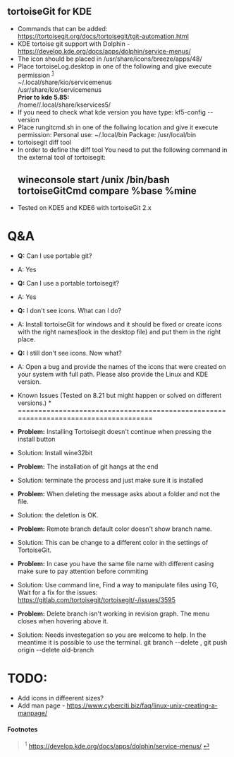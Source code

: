 tortoiseGit for KDE
--------------------
* Commands that can be added: https://tortoisegit.org/docs/tortoisegit/tgit-automation.html
* KDE tortoise git support with Dolphin - https://develop.kde.org/docs/apps/dolphin/service-menus/
* The icon should be placed in /usr/share/icons/breeze/apps/48/
* Place tortoiseLog.desktop in one of the following and give execute permission <sup id="a1">[1](#f1)</sup>  
    ~/.local/share/kio/servicemenus  
    /usr/share/kio/servicemenus  
  **Prior to kde 5.85:**  
    /home/<user>/.local/share/kservices5/
* If you need to check what kde version you have type:
kf5-config --version
* Place rungitcmd.sh in one of the follwing location and give it execute permission:
    Personal use: ~/.local/bin
    Package: /usr/local/bin
* tortoisegit diff tool
* In order to define the diff tool You need to put the following command in the external tool of tortoisegit:
   ## wineconsole start /unix /bin/bash tortoiseGitCmd compare %base %mine ##
* Tested on KDE5 and KDE6 with tortoiseGit 2.x


Q&A
=======
* **Q:** Can I use portable git?
* A: Yes

* **Q:** Can I use a portable tortoisegit?
* A: Yes

* **Q:** I don't see icons. What can I do?
* A: Install tortoiseGit for windows and it should be fixed or create icons with the right names(look in the desktop file) and put them in the right place.

* **Q:** I still don't see icons. Now what?
* A: Open a bug and provide the names of the icons that were created on your system with full path. Please also provide the Linux and KDE version.

* Known Issues (Tested on 8.21 but might happen or solved on different versions.) *
====================================================================================
* **Problem:** Installing Tortoisegit doesn't continue when pressing the install button
* Solution: Install wine32bit

* **Problem:** The installation of git hangs at the end
* Solution: terminate the process and just make sure it is installed

* **Problem:** When deleting the message asks about a folder and not the file.
* Solution: the deletion is OK.

* **Problem:** Remote branch default color doesn't show branch name.
* Solution: This can be change to a different color in the settings of TortoiseGit.

* **Problem:** In case you have the same file name with different casing make sure to pay attention before commiting
* Solution: Use command line, Find a way to manipulate files using TG, Wait for a fix for the issues: https://gitlab.com/tortoisegit/tortoisegit/-/issues/3595

* **Problem:** Delete branch isn't working in revision graph. The menu closes when hovering above it.
* Solution: Needs investegation so you are welcome to help. In the meantime it is possible to use the terminal. git branch --delete <branchname>, git push origin --delete old-branch

TODO:
=======
* Add icons in diffeerent sizes?
* Add man page - https://www.cyberciti.biz/faq/linux-unix-creating-a-manpage/

#### Footnotes
> <sup id="f1">1</sup> https://develop.kde.org/docs/apps/dolphin/service-menus/ [⏎](#a1)
